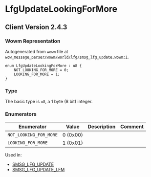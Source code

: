 # LfgUpdateLookingForMore

## Client Version 2.4.3

### Wowm Representation

Autogenerated from `wowm` file at [`wow_message_parser/wowm/world/lfg/smsg_lfg_update.wowm:1`](https://github.com/gtker/wow_messages/tree/main/wow_message_parser/wowm/world/lfg/smsg_lfg_update.wowm#L1).

```rust,ignore
enum LfgUpdateLookingForMore : u8 {
    NOT_LOOKING_FOR_MORE = 0;
    LOOKING_FOR_MORE = 1;
}
```
### Type
The basic type is `u8`, a 1 byte (8 bit) integer.
### Enumerators
| Enumerator | Value  | Description | Comment |
| --------- | -------- | ----------- | ------- |
| `NOT_LOOKING_FOR_MORE` | 0 (0x00) |  |  |
| `LOOKING_FOR_MORE` | 1 (0x01) |  |  |

Used in:
* [SMSG_LFG_UPDATE](smsg_lfg_update.md)
* [SMSG_LFG_UPDATE_LFM](smsg_lfg_update_lfm.md)


